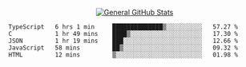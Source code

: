<p align="center">
  <a href="https://github.com/AndyDevv">
    <img src="https://github-readme-stats.vercel.app/api?username=AndyDevv&custom_title=General%20GitHub%20Stats&theme=aura_dark" alt="General GitHub Stats">
  </a>
</p>

<!--START_SECTION:waka-->
```text
TypeScript   6 hrs 1 min     ██████████████▒░░░░░░░░░░   57.27 % 
C            1 hr 49 mins    ████▒░░░░░░░░░░░░░░░░░░░░   17.30 % 
JSON         1 hr 19 mins    ███░░░░░░░░░░░░░░░░░░░░░░   12.66 % 
JavaScript   58 mins         ██▒░░░░░░░░░░░░░░░░░░░░░░   09.32 % 
HTML         12 mins         ▒░░░░░░░░░░░░░░░░░░░░░░░░   01.98 % 
```
<!--END_SECTION:waka-->
